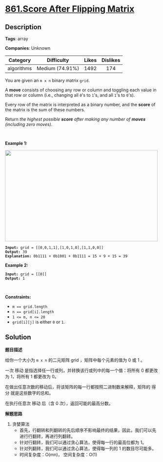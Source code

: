 # [861.Score After Flipping Matrix](https://leetcode.com/problems/score-after-flipping-matrix/description/)

## Description

**Tags**: array

**Companies**: Unknown

|  Category  |   Difficulty    | Likes | Dislikes |
| :--------: | :-------------: | :---: | :------: |
| algorithms | Medium (74.91%) | 1492  |   174    |

<p>You are given an <code>m x n</code> binary matrix <code>grid</code>.</p>
<p>A <strong>move</strong> consists of choosing any row or column and toggling each value in that row or column (i.e., changing all <code>0</code>&#39;s to <code>1</code>&#39;s, and all <code>1</code>&#39;s to <code>0</code>&#39;s).</p>
<p>Every row of the matrix is interpreted as a binary number, and the <strong>score</strong> of the matrix is the sum of these numbers.</p>
<p>Return <em>the highest possible <strong>score</strong> after making any number of <strong>moves</strong> (including zero moves)</em>.</p>
<p>&nbsp;</p>
<p><strong class="example">Example 1:</strong></p>
<img alt="" src="https://assets.leetcode.com/uploads/2021/07/23/lc-toogle1.jpg" style="width: 500px; height: 299px;" />
<pre><code><strong>Input:</strong> grid = [[0,0,1,1],[1,0,1,0],[1,1,0,0]]
<strong>Output:</strong> 39
<strong>Explanation:</strong> 0b1111 + 0b1001 + 0b1111 = 15 + 9 + 15 = 39</code></pre>
<p><strong class="example">Example 2:</strong></p>
<pre><code><strong>Input:</strong> grid = [[0]]
<strong>Output:</strong> 1</code></pre>
<p>&nbsp;</p>
<p><strong>Constraints:</strong></p>
<ul>
  <li><code>m == grid.length</code></li>
  <li><code>n == grid[i].length</code></li>
  <li><code>1 &lt;= m, n &lt;= 20</code></li>
  <li><code>grid[i][j]</code> is either <code>0</code> or <code>1</code>.</li>
</ul>

## Solution

**题目描述**

给你一个大小为 `m x n` 的二元矩阵 grid ，矩阵中每个元素的值为 0 或 1 。

一次 移动 是指选择任一行或列，并转换该行或列中的每一个值：将所有 0 都更改为 1，将所有 1 都更改为 0。

在做出任意次数的移动后，将该矩阵的每一行都按照二进制数来解释，矩阵的 得分 就是这些数字的总和。

在执行任意次 移动 后（含 0 次），返回可能的最高分数。

**解题思路**

1. 贪婪算法
   - 首先，行翻转和列翻转的先后顺序不影响最终的结果，因此，我们可以先进行行翻转，再进行列翻转。
   - 针对行翻转，我们可以通过贪心算法，使得每一行的最高位都为 1。
   - 针对列翻转，我们可以通过贪心算法，使得每一列的 1 的数目尽可能多。
   - 时间复杂度：O(mn)， 空间复杂度：O(1)
